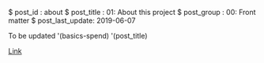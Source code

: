 $ post_id : about
$ post_title : 01: About this project
$ post_group : 00: Front matter
$ post_last_update: 2019-06-07

To be updated
'(basics-spend)
'(post_title)


[Link]('(basics-spend))
